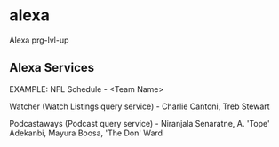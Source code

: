# alexa
Alexa prg-lvl-up

## Alexa Services
EXAMPLE: NFL Schedule - \<Team Name\>

Watcher (Watch Listings query service) - Charlie Cantoni, Treb Stewart

Podcastaways (Podcast query service) - Niranjala Senaratne, A. 'Tope' Adekanbi, Mayura Boosa, 'The Don' Ward
